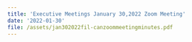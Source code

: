 ```yaml
---
title: 'Executive Meetings January 30,2022 Zoom Meeting'
date: '2022-01-30'
file: /assets/jan302022fil-canzoommeetingminutes.pdf
---
```


